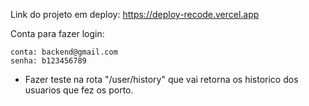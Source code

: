 Link do projeto em deploy: https://deploy-recode.vercel.app

Conta para fazer login:

    conta: backend@gmail.com
    senha: b123456789

- Fazer teste na rota "/user/history" que vai retorna os historico dos usuarios que fez os porto.
